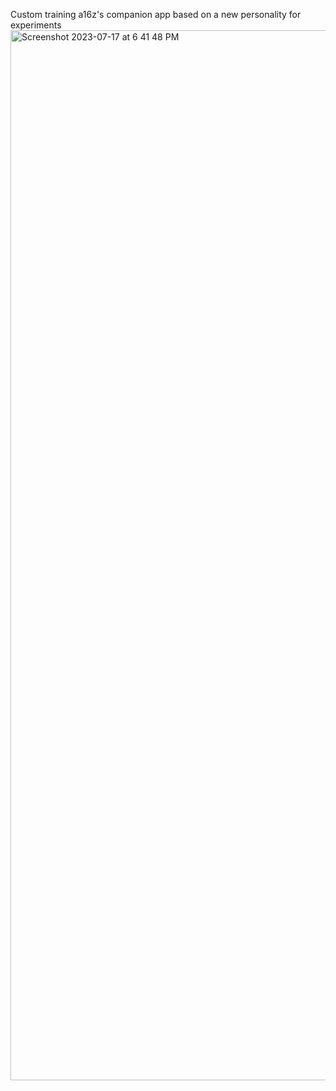 Custom training a16z's companion app based on a new personality for experiments
<img width="1680" alt="Screenshot 2023-07-17 at 6 41 48 PM" src="https://github.com/Saltb0xApps/AI-Companion/assets/7283981/b917d07b-6dda-4fb2-86ac-ade7286ddeb6">
